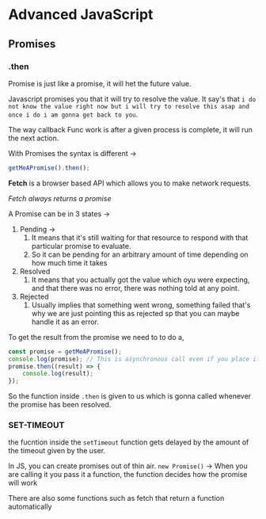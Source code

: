 # Advanced JavaScript

## Promises

### .then

Promise is just like a promise, it will het the future value.

Javascript promises you that it will try to resolve the value. It say's that `i do not know the value right now but i will try to resolve this asap and once i do i am gonna get back to you`.

The way callback Func work is after a given process is complete, it will run the next action.

With Promises the syntax is different ->

```javascript
getMeAPromise().then();
```

**Fetch** is a browser based API which allows you to make network requests.

_Fetch always returns a promise_

A Promise can be in 3 states ->

1. Pending ->
    1. It means that it's still waiting for that resource to respond with that particular promise to evaluate.
    2. So it can be pending for an arbitrary amount of time depending on how much time it takes
2. Resolved
    1. It means that you actually got the value which oyu were expecting, and that there was no error, there was nothing told at any point.
3. Rejected
    1. Usually implies that something went wrong, something failed that's why we are just pointing this as rejected sp that you can maybe handle it as an error.

To get the result from the promise we need to to do a,

```javascript
const promise = getMeAPromise();
console.log(promise); // This is asynchronous call even if you place it below the promise.then it will run first because the .then function will only run if the status is resolved
promise.then((result) => {
	console.log(result);
});
```

So the function inside `.then` is given to us which is gonna called whenever the promise has been resolved.

### SET-TIMEOUT

the fucntion inside the `setTimeout` function gets delayed by the amount of the timeout given by the user.

In JS, you can create promises out of thin air.
`new Promise()` -> When you are calling it you pass it a function, the function decides how the promise will work

There are also some functions such as fetch that return a function automatically
